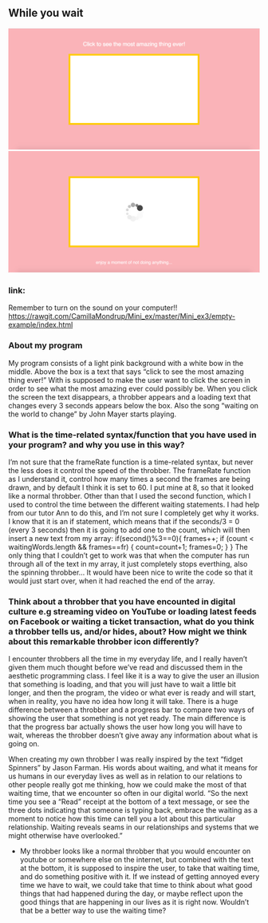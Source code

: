 ## While you wait

![alt text](click!.png)
![alt text](loading.png)


### link:
Remember to turn on the sound on your computer!!
https://rawgit.com/CamillaMondrup/Mini_ex/master/Mini_ex3/empty-example/index.html

### About my program 
My program consists of a light pink background with a white bow in the middle. Above the box is a text that says “click to see the most amazing thing ever!” With is supposed to make the user want to click the screen in order to see what the most amazing ever could possibly be. When you click the screen the text disappears, a throbber appears and a loading text that changes every 3 seconds appears below the box. Also the song “waiting on the world to change” by John Mayer starts playing. 

### What is the time-related syntax/function that you have used in your program? and why you use in this way?
I’m not sure that the frameRate function is a time-related syntax, but never the less does it control the speed of the throbber. The frameRate function as I understand it, control how many times a second the frames are being drawn, and by default I think it is set to 60. I put mine at 8, so that it looked like a normal throbber. Other than that I used the second function, which I used to control the time between the different waiting statements. I had help from our tutor Ann to do this, and I’m not sure I completely get why it works. I know that it is an if statement, which means that if the seconds/3 = 0 (every 3 seconds) then it is going to add one to the count, which will then insert a new text from my array: 
if(second()%3==0){
     frames++;
    if (count < waitingWords.length && frames==fr) {
      count=count+1;
      frames=0;
      }
    }
The only thing that I couldn’t get to work was that when the computer has run through all of the text in my array, it just completely stops everthing, also the spinning throbber… It would have been nice to write the code so that it would just start over, when it had reached the end of the array. 

### Think about a throbber that you have encounted in digital culture e.g streaming video on YouTube or loading latest feeds on Facebook or waiting a ticket transaction, what do you think a throbber tells us, and/or hides, about? How might we think about this remarkable throbber icon differently?
I encounter throbbers all the time in my everyday life, and I really haven’t given them much thought before we’ve read and discussed them in the aesthetic programming class. I feel like it is a way to give the user an illusion that something is loading, and that you will just have to wait a little bit longer, and then the program, the video or what ever is ready and will start, when in reality, you have no idea how long it will take. There is a huge difference between a throbber and a progress bar to compare two ways of showing the user that something is not yet ready. The main difference is that the progress bar actually shows the user how long you will have to wait, whereas the throbber doesn’t give away any information about what is going on. 

When creating my own throbber I was really inspired by the text “fidget Spinners” by Jason Farman. His words about waiting, and what it means for us humans in our everyday lives as well as in relation to our relations to other people really got me thinking, how we could make the most of that waiting time, that we encounter so often in our digital world. 
“So the next time you see a “Read” receipt at the bottom of a text message, or see the three dots indicating that someone is typing back, embrace the waiting as a moment to notice how this time can tell you a lot about this particular relationship. Waiting reveals seams in our relationships and systems that we might otherwise have overlooked.” 
- My throbber looks like a normal throbber that you would encounter on youtube or somewhere else on the internet, but combined with the text at the bottom, it is supposed to inspire the user, to take that waiting time, and do something positive with it. If we instead of getting annoyed every time we have to wait, we could take that time to think about what good things that had happened during the day, or maybe reflect upon the good things that are happening in our lives as it is right now. Wouldn’t that be a better way to use the waiting time?  
